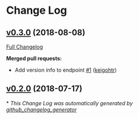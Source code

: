 # Change Log

## [v0.3.0](https://github.com/drucker/drucker-client/tree/v0.3.0) (2018-08-08)
[Full Changelog](https://github.com/drucker/drucker-client/compare/v0.2.0...v0.3.0)

**Merged pull requests:**

- Add version info to endpoint [\#1](https://github.com/drucker/drucker-client/pull/1) ([keigohtr](https://github.com/keigohtr))

## [v0.2.0](https://github.com/drucker/drucker-client/tree/v0.2.0) (2018-07-17)


\* *This Change Log was automatically generated by [github_changelog_generator](https://github.com/skywinder/Github-Changelog-Generator)*